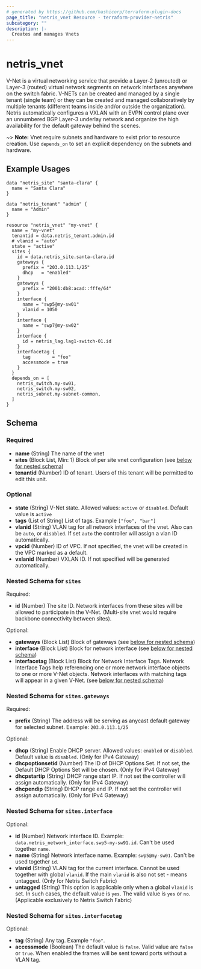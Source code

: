 ```yaml
---
# generated by https://github.com/hashicorp/terraform-plugin-docs
page_title: "netris_vnet Resource - terraform-provider-netris"
subcategory: ""
description: |-
  Creates and manages Vnets
---
```


# netris_vnet

V-Net is a virtual networking service that provide a Layer-2 (unrouted) or Layer-3 (routed) virtual network segments on network interfaces anywhere on the switch fabric. V-NETs can be created and managed by a single tenant (single team) or they can be created and managed collaboratively by multiple tenants (different teams inside and/or outside the organization). Netris automatically configures a VXLAN with an EVPN control plane over an unnumbered BGP Layer-3 underlay network and organize the high availability for the default gateway behind the scenes.

~> **Note:** Vnet require subnets and hardware to exist prior to resource creation. Use `depends_on` to set an explicit dependency on the subnets and hardware.


## Example Usages

```hcl
data "netris_site" "santa-clara" {
  name = "Santa Clara"
}

data "netris_tenant" "admin" {
  name = "Admin"
}

resource "netris_vnet" "my-vnet" {
  name = "my-vnet"
  tenantid = data.netris_tenant.admin.id
  # vlanid = "auto"
  state = "active"
  sites {
    id = data.netris_site.santa-clara.id
    gateways {
      prefix = "203.0.113.1/25"
      dhcp   = "enabled"
    }
    gateways {
      prefix = "2001:db8:acad::fffe/64"
    }
    interface {
      name = "swp5@my-sw01"
      vlanid = 1050
    }
    interface {
      name = "swp7@my-sw02"
    }
    interface {
      id = netris_lag.lag1-switch-01.id
    }
    interfacetag {
      tag        = "foo"
      accessmode = true
    }
  }
  depends_on = [
    netris_switch.my-sw01,
    netris_switch.my-sw02,
    netris_subnet.my-subnet-common,
  ]
}
```


<!-- schema generated by tfplugindocs -->
## Schema

### Required

- **name** (String) The name of the vnet
- **sites** (Block List, Min: 1) Block of per site vnet configuration (see [below for nested schema](#nestedblock--sites))
- **tenantid** (Number) ID of tenant. Users of this tenant will be permitted to edit this unit.

### Optional

- **state** (String) V-Net state. Allowed values: `active` or `disabled`. Default value is `active`
- **tags** (List of String) List of tags. Example `["foo", "bar"]`
- **vlanid** (String) VLAN tag for all network interfaces of the vnet. Also can be `auto`, or `disabled`. If set `auto` the controller will assign a vlan ID  automatically.
- **vpcid** (Number) ID of VPC. If not specified, the vnet will be created in the VPC marked as a default.
- **vxlanid** (Number) VXLAN ID. If not specified will be generated automatically.

<a id="nestedblock--sites"></a>
### Nested Schema for `sites`

Required:

- **id** (Number) The site ID. Network interfaces from these sites will be allowed to participate in the V-Net. (Multi-site vnet would require backbone connectivity between sites).

Optional:

- **gateways** (Block List) Block of gateways (see [below for nested schema](#nestedblock--sites--gateways))
- **interface** (Block List) Block for network interface (see [below for nested schema](#nestedblock--sites--interface))
- **interfacetag** (Block List) Block for Network Interface Tags. Network Interface Tags help referencing one or more network interface objects to one or more V-Net objects. Network interfaces with matching tags will appear in a given V-Net. (see [below for nested schema](#nestedblock--sites--interfacetag))

<a id="nestedblock--sites--gateways"></a>
### Nested Schema for `sites.gateways`

Required:

- **prefix** (String) The address will be serving as anycast default gateway for selected subnet. Example: `203.0.113.1/25`


Optional:

- **dhcp** (String) Enable DHCP server. Allowed values: `enabled` or `disabled`. Default value is `disabled`. (Only for IPv4 Gateway)
- **dhcpoptionsetid** (Number) The ID of DHCP Options Set. If not set, the Default DHCP Options Set will be chosen. (Only for IPv4 Gateway)
- **dhcpstartip** (String) DHCP range start IP. If not set the controller will assign automatically. (Only for IPv4 Gateway)
- **dhcpendip** (String) DHCP range end IP. If not set the controller will assign automatically. (Only for IPv4 Gateway)


<a id="nestedblock--sites--interface"></a>
### Nested Schema for `sites.interface`

Optional:

- **id** (Number) Network interface ID. Example: `data.netris_network_interface.swp5-my-sw91.id`. Can't be used together `name`.
- **name** (String) Network interface name. Example: `swp5@my-sw01`. Can't be used together `id`.
- **vlanid** (String) VLAN tag for the current interface. Cannot be used together with global `vlanid`. If the main `vlanid` is also not set - means untagged. (Only for Netris Switch Fabric)
- **untagged** (String) This option is applicable only when a global `vlanid` is set. In such cases, the default value is `yes`. The valid value is `yes` or `no`. (Applicable exclusively to Netris Switch Fabric)


<a id="nestedblock--sites--interfacetag"></a>
### Nested Schema for `sites.interfacetag`

Optional:

- **tag** (String) Any tag. Example `"foo"`.
- **accessmode** (Boolean) The default value is `false`. Valid value are `false` or `true`. When enabled the frames will be sent toward ports without a VLAN tag.
